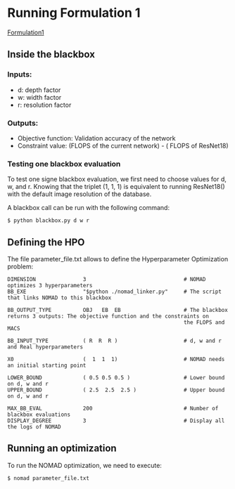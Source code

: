# Running Formulation 1


[Formulation1](DouniaLakhmiri.github.com/Scaling/Formulation1/formulation1.jpg)


## Inside the blackbox

### Inputs:

* d: depth factor
* w: width factor
* r: resolution factor

### Outputs:

* Objective function: Validation accuracy of the network
* Constraint value: (FLOPS of the current network) - ( FLOPS of ResNet18)


### Testing one blackbox evaluation

To test one signe blackbox evaluation, we first need to choose values for d, w, and r. Knowing that the triplet (1, 1, 1) 
is equivalent to running ResNet18() with the default image resolution of the database.

A blackbox call can be run with the following command:

```
$ python blackbox.py d w r
```

## Defining the HPO 

The file parameter_file.txt allows to define the Hyperparameter Optimization problem: 

```
DIMENSION               3                               # NOMAD optimizes 3 hyperparameters
BB_EXE                  "$python ./nomad_linker.py"     # The script that links NOMAD to this blackbox

BB_OUTPUT_TYPE          OBJ   EB  EB                    # The blackbox returns 3 outputs: The objective function and the constraints on 
                                                        the FLOPS and MACS
                                                        
BB_INPUT_TYPE           ( R  R  R )                     # d, w and r and Real hyperparameters

X0                      (  1  1  1)                     # NOMAD needs an initial starting point       

LOWER_BOUND             ( 0.5 0.5 0.5 )                 # Lower bound on d, w and r
UPPER_BOUND             ( 2.5  2.5  2.5 )               # Upper bound on d, w and r

MAX_BB_EVAL             200                             # Number of blackbox evaluations
DISPLAY_DEGREE          3                               # Display all the logs of NOMAD
```



## Running an optimization

To run the NOMAD optimization, we need to execute: 

```
$ nomad parameter_file.txt
```



